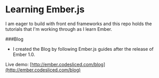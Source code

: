 # Learning Ember.js

I am eager to build with front end frameworks and this repo holds the tutorials that I'm working through as I learn Ember.

###Blog
* I created the Blog by following Ember.js guides after the release of Ember 1.0.

Live demo: [http://ember.codesliced.com/blog](http://ember.codesliced.com/blog)